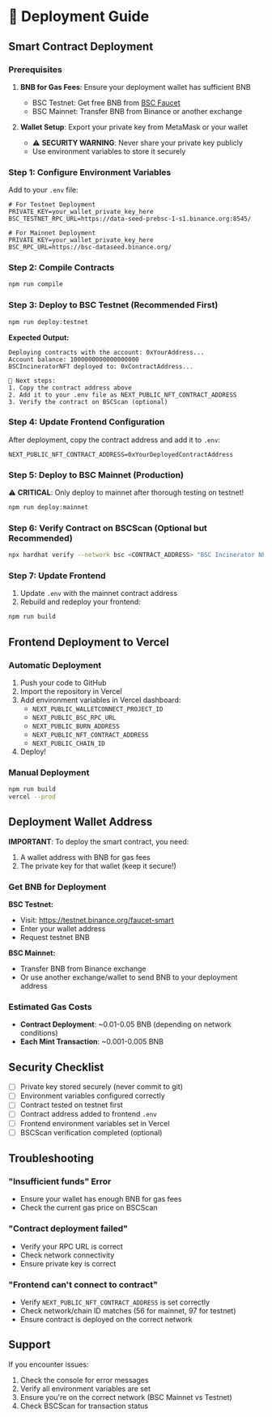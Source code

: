 # 🚀 Deployment Guide

## Smart Contract Deployment

### Prerequisites

1. **BNB for Gas Fees**: Ensure your deployment wallet has sufficient BNB
   - BSC Testnet: Get free BNB from [BSC Faucet](https://testnet.binance.org/faucet-smart)
   - BSC Mainnet: Transfer BNB from Binance or another exchange

2. **Wallet Setup**: Export your private key from MetaMask or your wallet
   - ⚠️ **SECURITY WARNING**: Never share your private key publicly
   - Use environment variables to store it securely

### Step 1: Configure Environment Variables

Add to your `.env` file:

```env
# For Testnet Deployment
PRIVATE_KEY=your_wallet_private_key_here
BSC_TESTNET_RPC_URL=https://data-seed-prebsc-1-s1.binance.org:8545/

# For Mainnet Deployment
PRIVATE_KEY=your_wallet_private_key_here
BSC_RPC_URL=https://bsc-dataseed.binance.org/
```

### Step 2: Compile Contracts

```bash
npm run compile
```

### Step 3: Deploy to BSC Testnet (Recommended First)

```bash
npm run deploy:testnet
```

**Expected Output:**
```
Deploying contracts with the account: 0xYourAddress...
Account balance: 1000000000000000000
BSCIncineratorNFT deployed to: 0xContractAddress...

📝 Next steps:
1. Copy the contract address above
2. Add it to your .env file as NEXT_PUBLIC_NFT_CONTRACT_ADDRESS
3. Verify the contract on BSCScan (optional)
```

### Step 4: Update Frontend Configuration

After deployment, copy the contract address and add it to `.env`:

```env
NEXT_PUBLIC_NFT_CONTRACT_ADDRESS=0xYourDeployedContractAddress
```

### Step 5: Deploy to BSC Mainnet (Production)

⚠️ **CRITICAL**: Only deploy to mainnet after thorough testing on testnet!

```bash
npm run deploy:mainnet
```

### Step 6: Verify Contract on BSCScan (Optional but Recommended)

```bash
npx hardhat verify --network bsc <CONTRACT_ADDRESS> "BSC Incinerator NFT" "BSCINCNFT" <OWNER_ADDRESS>
```

### Step 7: Update Frontend

1. Update `.env` with the mainnet contract address
2. Rebuild and redeploy your frontend:

```bash
npm run build
```

## Frontend Deployment to Vercel

### Automatic Deployment

1. Push your code to GitHub
2. Import the repository in Vercel
3. Add environment variables in Vercel dashboard:
   - `NEXT_PUBLIC_WALLETCONNECT_PROJECT_ID`
   - `NEXT_PUBLIC_BSC_RPC_URL`
   - `NEXT_PUBLIC_BURN_ADDRESS`
   - `NEXT_PUBLIC_NFT_CONTRACT_ADDRESS`
   - `NEXT_PUBLIC_CHAIN_ID`
4. Deploy!

### Manual Deployment

```bash
npm run build
vercel --prod
```

## Deployment Wallet Address

**IMPORTANT**: To deploy the smart contract, you need:

1. A wallet address with BNB for gas fees
2. The private key for that wallet (keep it secure!)

### Get BNB for Deployment

**BSC Testnet:**
- Visit: https://testnet.binance.org/faucet-smart
- Enter your wallet address
- Request testnet BNB

**BSC Mainnet:**
- Transfer BNB from Binance exchange
- Or use another exchange/wallet to send BNB to your deployment address

### Estimated Gas Costs

- **Contract Deployment**: ~0.01-0.05 BNB (depending on network conditions)
- **Each Mint Transaction**: ~0.001-0.005 BNB

## Security Checklist

- [ ] Private key stored securely (never commit to git)
- [ ] Environment variables configured correctly
- [ ] Contract tested on testnet first
- [ ] Contract address added to frontend `.env`
- [ ] Frontend environment variables set in Vercel
- [ ] BSCScan verification completed (optional)

## Troubleshooting

### "Insufficient funds" Error
- Ensure your wallet has enough BNB for gas fees
- Check the current gas price on BSCScan

### "Contract deployment failed"
- Verify your RPC URL is correct
- Check network connectivity
- Ensure private key is correct

### "Frontend can't connect to contract"
- Verify `NEXT_PUBLIC_NFT_CONTRACT_ADDRESS` is set correctly
- Check network/chain ID matches (56 for mainnet, 97 for testnet)
- Ensure contract is deployed on the correct network

## Support

If you encounter issues:
1. Check the console for error messages
2. Verify all environment variables are set
3. Ensure you're on the correct network (BSC Mainnet vs Testnet)
4. Check BSCScan for transaction status

